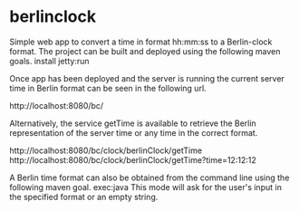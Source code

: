 berlinclock
===========

Simple web app to convert a time in format hh:mm:ss to a Berlin-clock format.
The project can be built and deployed using the following maven goals.
install jetty:run

Once app has been deployed and the server is running the current server time 
in Berlin format can be seen in the following url.

http://localhost:8080/bc/

Alternatively, the service getTime is available to retrieve the Berlin representation of
the server time or any time in the correct format.

http://localhost:8080/bc/clock/berlinClock/getTime
http://localhost:8080/bc/clock/berlinClock/getTime?time=12:12:12

A Berlin time format can also be obtained from the command line using the following
maven goal.
exec:java
This mode will ask for the user's input in the specified format or an empty string.